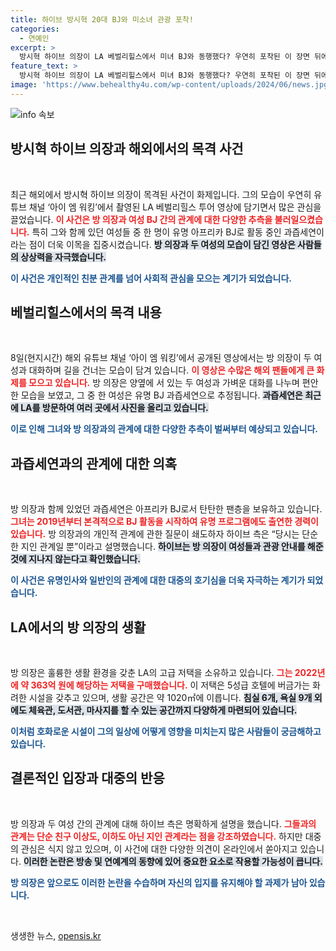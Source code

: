 ```yaml
---
title: 하이브 방시혁 20대 BJ와 미소녀 관광 포착!
categories:
  - 연예인
excerpt: >
  방시혁 하이브 의장이 LA 베벌리힐스에서 미녀 BJ와 동행했다? 우연히 포착된 이 장면 뒤에 숨겨진 이야기와 하이브의 해명까지! 클릭해 확인해보세요!
feature_text: >
  방시혁 하이브 의장이 LA 베벌리힐스에서 미녀 BJ와 동행했다? 우연히 포착된 이 장면 뒤에 숨겨진 이야기와 하이브의 해명까지! 클릭해 확인해보세요!
image: 'https://www.behealthy4u.com/wp-content/uploads/2024/06/news.jpg'
---
```


<p><img src="https://www.behealthy4u.com/wp-content/uploads/2024/06/news.jpg" alt="info 속보" /></p>

<h2 data-ke-size="size26">방시혁 하이브 의장과 해외에서의 목격 사건</h2>

<p data-ke-size="size16">&nbsp;</p>

<p>최근 해외에서 방시혁 하이브 의장이 목격된 사건이 화제입니다. 그의 모습이 우연히 유튜브 채널 ‘아이 엠 워킹’에서 촬영된 LA 베벌리힐스 투어 영상에 담기면서 많은 관심을 끌었습니다. <b><span style="color: #ee2323;">이 사건은 방 의장과 여성 BJ 간의 관계에 대한 다양한 추측을 불러일으켰습니다.</span></b> 특히 그와 함께 있던 여성들 중 한 명이 유명 아프리카 BJ로 활동 중인 과즙세연이라는 점이 더욱 이목을 집중시켰습니다. <b><span style="background-color: #21538527;">방 의장과 두 여성의 모습이 담긴 영상은 사람들의 상상력을 자극했습니다.</span></b></p>

<p><b><span style="color: #1a5490;">이 사건은 개인적인 친분 관계를 넘어 사회적 관심을 모으는 계기가 되었습니다.</span></b></p>

<h2 data-ke-size="size26">베벌리힐스에서의 목격 내용</h2>

<p data-ke-size="size16">&nbsp;</p>

<p>8일(현지시간) 해외 유튜브 채널 ‘아이 엠 워킹’에서 공개된 영상에서는 방 의장이 두 여성과 대화하며 길을 건너는 모습이 담겨 있습니다. <b><span style="color: #ee2323;">이 영상은 수많은 해외 팬들에게 큰 화제를 모으고 있습니다.</span></b> 방 의장은 양옆에 서 있는 두 여성과 가벼운 대화를 나누며 편안한 모습을 보였고, 그 중 한 여성은 유명 BJ 과즙세연으로 추정됩니다. <b><span style="background-color: #21538527;">과즙세연은 최근에 LA를 방문하여 여러 곳에서 사진을 올리고 있습니다.</span></b></p>

<p><b><span style="color: #1a5490;">이로 인해 그녀와 방 의장과의 관계에 대한 다양한 추측이 벌써부터 예상되고 있습니다.</span></b></p>

<h2 data-ke-size="size26">과즙세연과의 관계에 대한 의혹</h2>

<p data-ke-size="size16">&nbsp;</p>

<p>방 의장과 함께 있었던 과즙세연은 아프리카 BJ로서 탄탄한 팬층을 보유하고 있습니다. <b><span style="color: #ee2323;">그녀는 2019년부터 본격적으로 BJ 활동을 시작하여 유명 프로그램에도 출연한 경력이 있습니다.</span></b> 방 의장과의 개인적 관계에 관한 질문이 쇄도하자 하이브 측은 “당시는 단순한 지인 관계일 뿐”이라고 설명했습니다. <b><span style="background-color: #21538527;">하이브는 방 의장이 여성들과 관광 안내를 해준 것에 지나지 않는다고 확인했습니다.</span></b></p>

<p><b><span style="color: #1a5490;">이 사건은 유명인사와 일반인의 관계에 대한 대중의 호기심을 더욱 자극하는 계기가 되었습니다.</span></b></p>

<h2 data-ke-size="size26">LA에서의 방 의장의 생활</h2>

<p data-ke-size="size16">&nbsp;</p>

<p>방 의장은 훌륭한 생활 환경을 갖춘 LA의 고급 저택을 소유하고 있습니다. <b><span style="color: #ee2323;">그는 2022년에 약 363억 원에 해당하는 저택을 구매했습니다.</span></b> 이 저택은 5성급 호텔에 버금가는 화려한 시설을 갖추고 있으며, 생활 공간은 약 1020㎡에 이릅니다. <b><span style="background-color: #21538527;">침실 6개, 욕실 9개 외에도 체육관, 도서관, 마사지를 할 수 있는 공간까지 다양하게 마련되어 있습니다.</span></b></p>

<p><b><span style="color: #1a5490;">이처럼 호화로운 시설이 그의 일상에 어떻게 영향을 미치는지 많은 사람들이 궁금해하고 있습니다.</span></b></p>

<h2 data-ke-size="size26">결론적인 입장과 대중의 반응</h2>

<p data-ke-size="size16">&nbsp;</p>

<p>방 의장과 두 여성 간의 관계에 대해 하이브 측은 명확하게 설명을 했습니다. <b><span style="color: #ee2323;">그들과의 관계는 단순 친구 이상도, 이하도 아닌 지인 관계라는 점을 강조하였습니다.</span></b> 하지만 대중의 관심은 식지 않고 있으며, 이 사건에 대한 다양한 의견이 온라인에서 쏟아지고 있습니다. <b><span style="background-color: #21538527;">이러한 논란은 방송 및 연예계의 동향에 있어 중요한 요소로 작용할 가능성이 큽니다.</span></b></p>

<p><b><span style="color: #1a5490;">방 의장은 앞으로도 이러한 논란을 수습하며 자신의 입지를 유지해야 할 과제가 남아 있습니다.</span></b></p>

<p data-ke-size="size16">&nbsp;</p>
생생한 뉴스, <a href="https://opensis.kr" rel="dofollow">opensis.kr</a>


